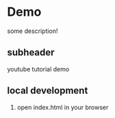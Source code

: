 # Demo

some description!

## subheader

youtube tutorial demo

## local development
1. open index.html in your browser

